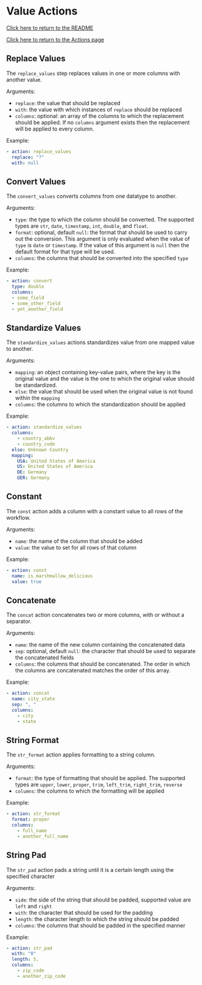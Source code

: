# Value Actions
[Click here to return to the README](../README.md)

[Click here to return to the Actions page](actions.md)

## Replace Values
The `replace_values` step replaces values in one or more columns with another value.

Arguments:
- `replace`: the value that should be replaced
- `with`: the value with which instances of `replace` should be replaced
- `columns`: optional: an array of the columns to which the replacement should be applied. If no `columns` argument exists then the replacement will be applied to every column.

Example:
```yaml
- action: replace_values
  replace: "?"
  with: null
```

## Convert Values
The `convert_values` converts columns from one datatype to another.

Arguments:
- `type`: the type to which the column should be converted. The supported types are `str`, `date`, `timestamp`, `int`, `double`, and `float`.
- `format`: optional, default `null`: the format that should be used to carry out the conversion. This argument is only evaluated when the value of `type` is `date` or `timestamp`. If the value of this argument is `null` then the default format for that type will be used.
- `columns`: the columns that should be converted into the specified `type`

Example:
```yaml
- action: convert
  type: double
  columns:
  - some_field
  - some_other_field
  - yet_another_field
```

## Standardize Values
The `standardize_values` actions standardizes value from one mapped value to another.

Arguments:
- `mapping`: an object containing key-value pairs, where the key is the original value and the value is the one to which the original value should be standardized.
- `else`: the value that should be used when the original value is not found within the `mapping`
- `columns`: the columns to which the standardization should be applied

Example:
```yaml
- action: standardize_values
  columns:
    - country_abbv
    - country_code
  else: Unknown Country
  mapping:
    USA: United States of America
    US: United States of America
    DE: Germany
    GER: Germany
```

## Constant
The `const` action adds a column with a constant value to all rows of the workflow.

Arguments:
- `name`: the name of the column that should be added
- `value`: the value to set for all rows of that column

Example:
```yaml
- action: const
  name: is_marshmallow_delicious
  value: true
```

## Concatenate
The `concat` action concatenates two or more columns, with or without a separator.

Arguments:
- `name`: the name of the new column containing the concatenated data
- `sep`: optional, default `null`: the character that should be used to separate the concatenated fields
- `columns`: the columns that should be concatenated. The order in which the columns are concatenated matches the order of this array.

Example:
```yaml
- action: concat
  name: city_state
  sep: ", "
  columns:
    - city
    - state
```

## String Format
The `str_format` action applies formatting to a string column.

Arguments:
- `format`: the type of formatting that should be applied. The supported types are `upper`, `lower`, `proper`, `trim`, `left_trim`, `right_trim`, `reverse`
- `columns`: the columns to which the formatting will be applied

Example:
```yaml
- action: str_format
  format: proper
  columns:
    - full_name
    - another_full_name
```

## String Pad
The `str_pad` action pads a string until it is a certain length using the specified character

Arguments:
- `side`: the side of the string that should be padded, supported value are `left` and `right`
- `with`: the character that should be used for the padding
- `length`: the character length to which the string should be padded
- `columns`: the columns that should be padded in the specified manner

Example:
```yaml
- action: str_pad
  with: "0"
  length: 5,
  columns:
    - zip_code
    - another_zip_code